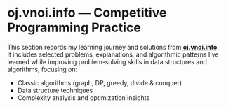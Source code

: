# oj.vnoi.info — Competitive Programming Practice

This section records my learning journey and solutions from **[oj.vnoi.info](https://oj.vnoi.info/)**.  
It includes selected problems, explanations, and algorithmic patterns I’ve learned while improving problem-solving skills in data structures and algorithms, focusing on:

- Classic algorithms (graph, DP, greedy, divide & conquer)  
- Data structure techniques  
- Complexity analysis and optimization insights

